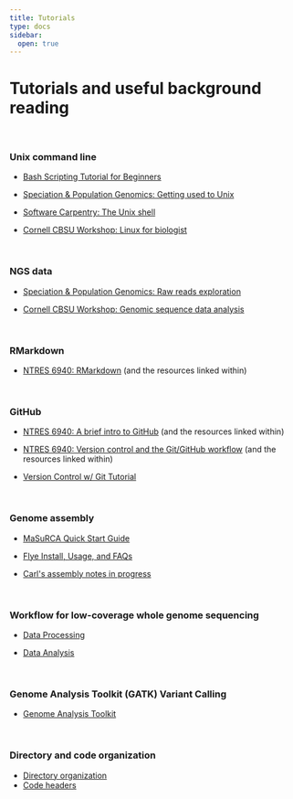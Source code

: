 ```yaml
---
title: Tutorials
type: docs
sidebar:
  open: true
---
```


# Tutorials and useful background reading

<br>

### Unix command line

* [Bash Scripting Tutorial for Beginners](https://linuxconfig.org/bash-scripting-tutorial-for-beginners)

* [Speciation & Population Genomics: Getting used to Unix](https://speciationgenomics.github.io/getting_used_to_unix/)

* [Software Carpentry: The Unix shell](https://swcarpentry.github.io/shell-novice/)

* [Cornell CBSU Workshop: Linux for biologist](https://biohpc.cornell.edu/ww/1/Default.aspx?wid=109)

<br>

### NGS data

* [Speciation & Population Genomics: Raw reads exploration](https://speciationgenomics.github.io/readsExploration/)

* [Cornell CBSU Workshop: Genomic sequence data analysis](https://biohpc.cornell.edu/ww/1/Default.aspx?wid=124)

<br>

### RMarkdown

* [NTRES 6940: RMarkdown](https://github.com/nt246/NTRES6940-data-science/blob/master/lecture_notes/lesson2-rmarkdown-github.md) (and the resources linked within)

<br>

### GitHub

* [NTRES 6940: A brief intro to GitHub](https://github.com/nt246/NTRES6940-data-science/blob/master/lecture_notes/lesson2-rmarkdown-github.md#github-brief-intro--config) (and the resources linked within)

* [NTRES 6940: Version control and the Git/GitHub workflow](https://github.com/nt246/NTRES6940-data-science/blob/master/lecture_notes/lesson3-version-control.md) (and the resources linked within)

* [Version Control w/ Git Tutorial](http://swcarpentry.github.io/git-novice/)

<br>

### Genome assembly

* [MaSuRCA Quick Start Guide](https://github.com/alekseyzimin/masurca/blob/master/README.md)


* [Flye Install, Usage, and FAQs](https://github.com/fenderglass/Flye/blob/flye/README.md)

* [Carl's assembly notes in progress](https://github.com/castjohn/Catostomid_assembly/blob/main/README.md)

<br>

### Workflow for low-coverage whole genome sequencing

* [Data Processing](https://github.com/therkildsen-lab/data-processing/blob/master/lcwgs_data_processing.md)

* [Data Analysis](https://github.com/therkildsen-lab/genomic-data-analysis/blob/master/lcwgs_data_analysis.md)
<br>

### Genome Analysis Toolkit (GATK) Variant Calling

* [Genome Analysis Toolkit](https://github.com/therkildsen-lab/user-guide/blob/master/Genome_Analysis_Toolkit.md)
<br>

### Directory and code organization
* [Directory organization](https://github.com/therkildsen-lab/user-guide/blob/master/Directory_org.md)
* [Code headers](https://github.com/therkildsen-lab/user-guide/blob/master/Code%20_headers.md)
